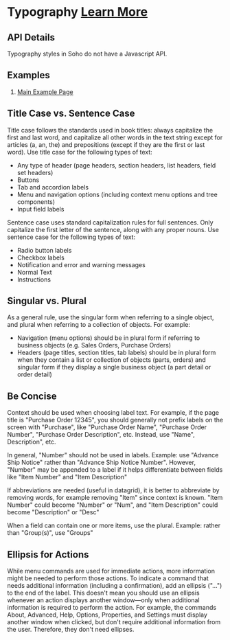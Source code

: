 # Typography [Learn More](https://soho.infor.com/index.php?p=component/typography)

## API Details

Typography styles in Soho do not have a Javascript API.

## Examples

1. [Main Example Page]( ../components/typography/example-index)

## Title Case vs. Sentence Case

Title case follows the standards used in book titles: always capitalize the first and last word, and capitalize all other words in the text string except for articles (a, an, the) and prepositions (except if they are the first or last word). Use title case for the following types of text:

- Any type of header (page headers, section headers, list headers, field set headers)
- Buttons
- Tab and accordion labels
- Menu and navigation options (including context menu options and tree components)
- Input field labels

Sentence case uses standard capitalization rules for full sentences. Only capitalize the first letter of the sentence, along with any proper nouns. Use sentence case for the following types of text:

- Radio button labels
- Checkbox labels
- Notification and error and warning messages
- Normal Text
- Instructions

## Singular vs. Plural

As a general rule, use the singular form when referring to a single object, and plural when referring to a collection of objects. For example:

- Navigation (menu options) should be in plural form if referring to business objects (e.g. Sales Orders, Purchase Orders)
- Headers (page titles, section titles, tab labels) should be in plural form when they contain a list or collection of objects (parts, orders) and singular form if they display a single business object (a part detail or order detail)

## Be Concise

Context should be used when choosing label text. For example, if the page title is "Purchase Order 12345", you should generally not prefix labels on the screen with "Purchase", like "Purchase Order Name", "Purchase Order Number", "Purchase Order Description", etc. Instead, use "Name", Description", etc.

In general, "Number" should not be used in labels. Example: use "Advance Ship Notice" rather than "Advance Ship Notice Number". However, "Number" may be appended to a label if it helps differentiate between fields like "Item Number" and "Item Description"

If abbreviations are needed (useful in datagrid), it is better to abbreviate by removing words, for example removing "Item" since context is known. "Item Number" could become "Number" or "Num", and "Item Description" could become "Description" or "Desc"

When a field can contain one or more items, use the plural. Example: rather than "Group(s)", use "Groups"

## Ellipsis for Actions

While menu commands are used for immediate actions, more information might be needed to perform those actions. To indicate a command that needs additional information (including a confirmation), add an ellipsis ("...") to the end of the label. This doesn't mean you should use an ellipsis whenever an action displays another window—only when additional information is required to perform the action. For example, the commands About, Advanced, Help, Options, Properties, and Settings must display another window when clicked, but don't require additional information from the user. Therefore, they don't need ellipses.
